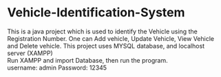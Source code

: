 # Vehicle-Identification-System
This is a java project which is used to identify the Vehicle using the Registration Number. One can Add vehicle, Update Vehicle, View Vehicle and Delete vehicle. This project uses MYSQL database, and localhost server (XAMPP)
</br>Run XAMPP and import Database, then run the program.</br>
username: admin Password: 12345

